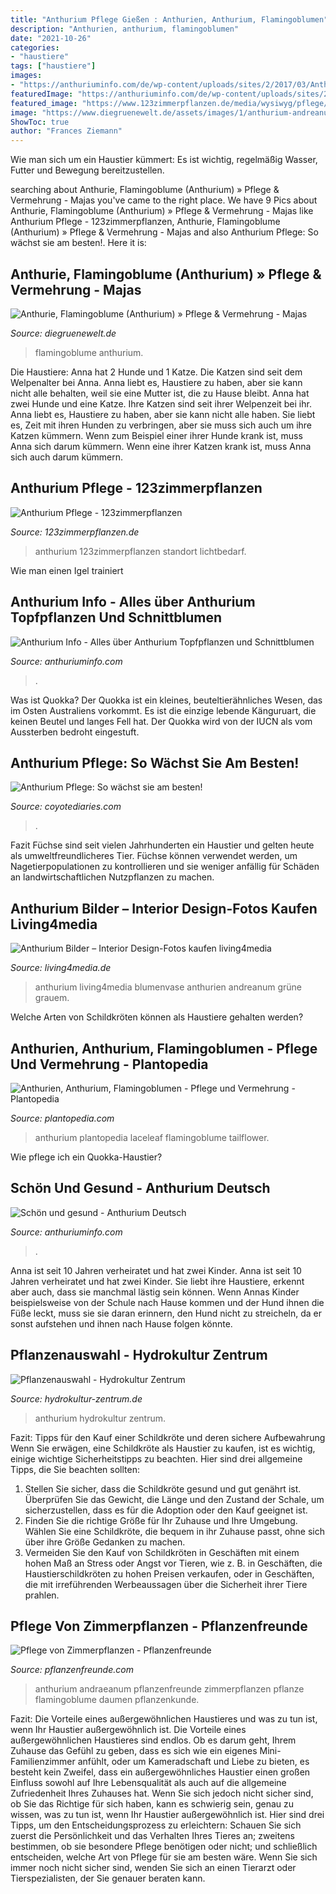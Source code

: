 ```yaml
---
title: "Anthurium Pflege Gießen : Anthurien, Anthurium, Flamingoblumen"
description: "Anthurien, anthurium, flamingoblumen"
date: "2021-10-26"
categories:
- "haustiere"
tags: ["haustiere"]
images:
- "https://anthuriuminfo.com/de/wp-content/uploads/sites/2/2017/03/Anthurium_blumen_blüten_florist_Schnittblume_Topfpflanze_Pflege_Pflegetips_Blüte_Anthurium_Topfplanze_-Anthurium_Schnitblume_Sonnenlicht_pecker_Pflanze_rote_Blüten_Wasser_-Flamingo.jpg"
featuredImage: "https://anthuriuminfo.com/de/wp-content/uploads/sites/2/2017/03/Anthurium_blumen_blüten_florist_Schnittblume_Topfpflanze_Pflege_Pflegetips_Blüte_Anthurium_Topfplanze_-Anthurium_Schnitblume_Sonnenlicht_pecker_Pflanze_rote_Blüten_Wasser_-Flamingo.jpg"
featured_image: "https://www.123zimmerpflanzen.de/media/wysiwyg/pflege/Anthurium/Anthurium_rot.jpg"
image: "https://www.diegruenewelt.de/assets/images/1/anthurium-andreanum-1-da77b9ab.jpg"
ShowToc: true
author: "Frances Ziemann"
---
```



Wie man sich um ein Haustier kümmert: Es ist wichtig, regelmäßig Wasser, Futter und Bewegung bereitzustellen.

	

		
searching about Anthurie, Flamingoblume (Anthurium) » Pflege &amp; Vermehrung - Majas you've came to the right place. We have 9 Pics about Anthurie, Flamingoblume (Anthurium) » Pflege &amp; Vermehrung - Majas like Anthurium Pflege - 123zimmerpflanzen, Anthurie, Flamingoblume (Anthurium) » Pflege &amp; Vermehrung - Majas and also Anthurium Pflege: So wächst sie am besten!. Here it is:
		
    
## Anthurie, Flamingoblume (Anthurium) » Pflege &amp; Vermehrung - Majas

<img loading=lazy src="https://www.diegruenewelt.de/assets/images/1/anthurium-andreanum-1-da77b9ab.jpg" onerror="this.onerror=null;this.src='https://tse2.mm.bing.net/th?id=OIP.1OtJHQYmq_AqJUY-7MdftgAAAA&amp;pid=15.1';" alt="Anthurie, Flamingoblume (Anthurium) » Pflege &amp; Vermehrung - Majas">

_Source: diegruenewelt.de_

>flamingoblume anthurium. 

	

Die Haustiere: Anna hat 2 Hunde und 1 Katze. Die Katzen sind seit dem Welpenalter bei Anna. Anna liebt es, Haustiere zu haben, aber sie kann nicht alle behalten, weil sie eine Mutter ist, die zu Hause bleibt.
Anna hat zwei Hunde und eine Katze. Ihre Katzen sind seit ihrer Welpenzeit bei ihr. Anna liebt es, Haustiere zu haben, aber sie kann nicht alle haben. Sie liebt es, Zeit mit ihren Hunden zu verbringen, aber sie muss sich auch um ihre Katzen kümmern. Wenn zum Beispiel einer ihrer Hunde krank ist, muss Anna sich darum kümmern. Wenn eine ihrer Katzen krank ist, muss Anna sich auch darum kümmern.

    
## Anthurium Pflege - 123zimmerpflanzen

<img loading=lazy src="https://www.123zimmerpflanzen.de/media/wysiwyg/pflege/Anthurium/Anthurium_rot.jpg" onerror="this.onerror=null;this.src='https://tse2.mm.bing.net/th?id=OIP.vuczXP4fwOisK91vS3XGkwHaIa&amp;pid=15.1';" alt="Anthurium Pflege - 123zimmerpflanzen">

_Source: 123zimmerpflanzen.de_

>anthurium 123zimmerpflanzen standort lichtbedarf. 

	

Wie man einen Igel trainiert

    
## Anthurium Info - Alles über Anthurium Topfpflanzen Und Schnittblumen

<img loading=lazy src="https://anthuriuminfo.com/de/wp-content/uploads/sites/2/2017/11/Anthurium_blumen_blüten_florist_Schnittblume_Topfpflanze_Pflege_Pflegetips_Blüte_Anthurium_Topfplanze_-Anthurium_Schnitblume_Sonnenlicht_pecker_Pflanze_rote_Blüten_Was-87-1067x1600.jpg" onerror="this.onerror=null;this.src='https://tse2.mm.bing.net/th?id=OIP._BmSwvVVPs7In9IRRQwqmQHaLG&amp;pid=15.1';" alt="Anthurium Info - Alles über Anthurium Topfpflanzen und Schnittblumen">

_Source: anthuriuminfo.com_

>. 

	

Was ist Quokka?
Der Quokka ist ein kleines, beuteltierähnliches Wesen, das im Osten Australiens vorkommt. Es ist die einzige lebende Känguruart, die keinen Beutel und langes Fell hat. Der Quokka wird von der IUCN als vom Aussterben bedroht eingestuft.

    
## Anthurium Pflege: So Wächst Sie Am Besten!

<img loading=lazy src="https://coyotediaries.com/wp-content/uploads/2020/05/5-2-319x260.jpg" onerror="this.onerror=null;this.src='https://tse3.mm.bing.net/th?id=OIP.uADClmEgZJPgg3dt0os7HgAAAA&amp;pid=15.1';" alt="Anthurium Pflege: So wächst sie am besten!">

_Source: coyotediaries.com_

>. 

	

Fazit
Füchse sind seit vielen Jahrhunderten ein Haustier und gelten heute als umweltfreundlicheres Tier. Füchse können verwendet werden, um Nagetierpopulationen zu kontrollieren und sie weniger anfällig für Schäden an landwirtschaftlichen Nutzpflanzen zu machen.

    
## Anthurium Bilder – Interior Design-Fotos Kaufen Living4media

<img loading=lazy src="https://media01.living4media.com/previews/MTMyMDM3NjU2/11003138-Gruene-Anthurienblueten-Anthurium-in-Blumenvase.jpg" onerror="this.onerror=null;this.src='https://tse4.mm.bing.net/th?id=OIP.2x7-TAieZNlN8d4CwrCQ4gAAAA&amp;pid=15.1';" alt="Anthurium Bilder – Interior Design-Fotos kaufen living4media">

_Source: living4media.de_

>anthurium living4media blumenvase anthurien andreanum grüne grauem. 

	

Welche Arten von Schildkröten können als Haustiere gehalten werden?

    
## Anthurien, Anthurium, Flamingoblumen - Pflege Und Vermehrung - Plantopedia

<img loading=lazy src="https://www.plantopedia.com/de/wp-content/uploads/sites/2/2017/03/anthurium-andreanum-n15.jpg" onerror="this.onerror=null;this.src='https://tse2.mm.bing.net/th?id=OIP.iYLtMXgS2VVW-bvfsOfzbgHaE8&amp;pid=15.1';" alt="Anthurien, Anthurium, Flamingoblumen - Pflege und Vermehrung - Plantopedia">

_Source: plantopedia.com_

>anthurium plantopedia laceleaf flamingoblume tailflower. 

	

Wie pflege ich ein Quokka-Haustier?

    
## Schön Und Gesund - Anthurium Deutsch

<img loading=lazy src="https://anthuriuminfo.com/de/wp-content/uploads/sites/2/2017/03/Anthurium_blumen_blüten_florist_Schnittblume_Topfpflanze_Pflege_Pflegetips_Blüte_Anthurium_Topfplanze_-Anthurium_Schnitblume_Sonnenlicht_pecker_Pflanze_rote_Blüten_Wasser_-Flamingo.jpg" onerror="this.onerror=null;this.src='https://tse3.mm.bing.net/th?id=OIP.KL069qpWGtflToSQj4XPDAHaLG&amp;pid=15.1';" alt="Schön und gesund - Anthurium Deutsch">

_Source: anthuriuminfo.com_

>. 

	

Anna ist seit 10 Jahren verheiratet und hat zwei Kinder.
Anna ist seit 10 Jahren verheiratet und hat zwei Kinder. Sie liebt ihre Haustiere, erkennt aber auch, dass sie manchmal lästig sein können. Wenn Annas Kinder beispielsweise von der Schule nach Hause kommen und der Hund ihnen die Füße leckt, muss sie sie daran erinnern, den Hund nicht zu streicheln, da er sonst aufstehen und ihnen nach Hause folgen könnte.

    
## Pflanzenauswahl - Hydrokultur Zentrum

<img loading=lazy src="https://hydrokultur-zentrum.de/index.php?media/144-anthurium-jpg/" onerror="this.onerror=null;this.src='https://tse3.mm.bing.net/th?id=OIP.h5FRHTp9wCBMnr1f4qGwtQAAAA&amp;pid=15.1';" alt="Pflanzenauswahl - Hydrokultur Zentrum">

_Source: hydrokultur-zentrum.de_

>anthurium hydrokultur zentrum. 

	

Fazit: Tipps für den Kauf einer Schildkröte und deren sichere Aufbewahrung
Wenn Sie erwägen, eine Schildkröte als Haustier zu kaufen, ist es wichtig, einige wichtige Sicherheitstipps zu beachten. Hier sind drei allgemeine Tipps, die Sie beachten sollten:
1. Stellen Sie sicher, dass die Schildkröte gesund und gut genährt ist. Überprüfen Sie das Gewicht, die Länge und den Zustand der Schale, um sicherzustellen, dass es für die Adoption oder den Kauf geeignet ist.
2. Finden Sie die richtige Größe für Ihr Zuhause und Ihre Umgebung. Wählen Sie eine Schildkröte, die bequem in ihr Zuhause passt, ohne sich über ihre Größe Gedanken zu machen.
3. Vermeiden Sie den Kauf von Schildkröten in Geschäften mit einem hohen Maß an Stress oder Angst vor Tieren, wie z. B. in Geschäften, die Haustierschildkröten zu hohen Preisen verkaufen, oder in Geschäften, die mit irreführenden Werbeaussagen über die Sicherheit ihrer Tiere prahlen.

    
## Pflege Von Zimmerpflanzen - Pflanzenfreunde

<img loading=lazy src="http://www.pflanzenfreunde.com/bilder/blumen/anthurium.jpg" onerror="this.onerror=null;this.src='https://tse1.mm.bing.net/th?id=OIP.3-rRdb8PLn1BRPM7hjmD9gAAAA&amp;pid=15.1';" alt="Pflege von Zimmerpflanzen - Pflanzenfreunde">

_Source: pflanzenfreunde.com_

>anthurium andraeanum pflanzenfreunde zimmerpflanzen pflanze flamingoblume daumen pflanzenkunde. 

	

Fazit: Die Vorteile eines außergewöhnlichen Haustieres und was zu tun ist, wenn Ihr Haustier außergewöhnlich ist.
Die Vorteile eines außergewöhnlichen Haustieres sind endlos. Ob es darum geht, Ihrem Zuhause das Gefühl zu geben, dass es sich wie ein eigenes Mini-Familienzimmer anfühlt, oder um Kameradschaft und Liebe zu bieten, es besteht kein Zweifel, dass ein außergewöhnliches Haustier einen großen Einfluss sowohl auf Ihre Lebensqualität als auch auf die allgemeine Zufriedenheit Ihres Zuhauses hat. Wenn Sie sich jedoch nicht sicher sind, ob Sie das Richtige für sich haben, kann es schwierig sein, genau zu wissen, was zu tun ist, wenn Ihr Haustier außergewöhnlich ist. Hier sind drei Tipps, um den Entscheidungsprozess zu erleichtern: Schauen Sie sich zuerst die Persönlichkeit und das Verhalten Ihres Tieres an; zweitens bestimmen, ob sie besondere Pflege benötigen oder nicht; und schließlich entscheiden, welche Art von Pflege für sie am besten wäre. Wenn Sie sich immer noch nicht sicher sind, wenden Sie sich an einen Tierarzt oder Tierspezialisten, der Sie genauer beraten kann.

